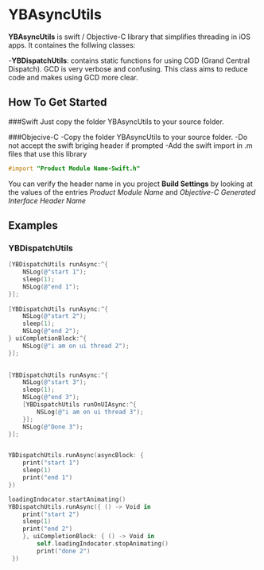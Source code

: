 YBAsyncUtils
===================

**YBAsyncUtils** is swift / Objective-C library that simplifies threading in iOS apps. It containes the follwing classes:

-**YBDispatchUtils**: contains static functions for using CGD (Grand Central Dispatch). GCD is very verbose and confusing. This class aims to reduce code and makes using GCD more clear.

## How To Get Started
###Swift
Just copy the folder YBAsyncUtils to your source folder.

###Objecive-C
-Copy the folder YBAsyncUtils to your source folder.
-Do not accept the swift briging header if prompted
-Add the swift import in .m files that use this library 
```objective-c
#import "Product Module Name-Swift.h"
```
You can verify the header name in you project **Build Settings** by looking at the values of the entries   *Product Module Name* and *Objective-C Generated Interface Header Name*

## Examples
### YBDispatchUtils

```objective-c
[YBDispatchUtils runAsync:^{
	NSLog(@"start 1");
	sleep(1);
	NSLog(@"end 1");
}];
    
[YBDispatchUtils runAsync:^{
	NSLog(@"start 2");
	sleep(1);
	NSLog(@"end 2");
} uiCompletionBlock:^{
	NSLog(@"i am on ui thread 2");
}];

    
[YBDispatchUtils runAsync:^{
	NSLog(@"start 3");
	sleep(1);
	NSLog(@"end 3");
	[YBDispatchUtils runOnUIAsync:^{
		NSLog(@"i am on ui thread 3");
	}];
	NSLog(@"Done 3");
}];

```

```swift

YBDispatchUtils.runAsync(asyncBlock: {
	print("start 1")
	sleep(1)
	print("end 1")
})

loadingIndocator.startAnimating()
YBDispatchUtils.runAsync({ () -> Void in
	print("start 2")
	sleep(1)
	print("end 2")
	}, uiCompletionBlock: { () -> Void in
		self.loadingIndocator.stopAnimating()
		print("done 2")
 })

```

